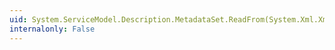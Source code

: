 ```yaml
---
uid: System.ServiceModel.Description.MetadataSet.ReadFrom(System.Xml.XmlReader)
internalonly: False
---
```

